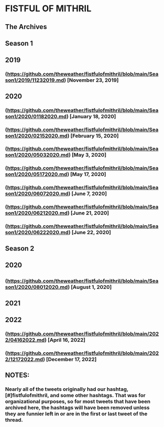 #  FISTFUL OF MITHRIL

## The Archives
##
## Season 1
## 
## 2019
###
### (https://github.com/theweather/fistfulofmithril/blob/main/Season1/2019/11232019.md) [November 23, 2019] 
### 
## 2020
### 
### (https://github.com/theweather/fistfulofmithril/blob/main/Season1/2020/01182020.md) [January 18, 2020]
### (https://github.com/theweather/fistfulofmithril/blob/main/Season1/2020/02152020.md) [February 15, 2020]
### (https://github.com/theweather/fistfulofmithril/blob/main/Season1/2020/05032020.md) [May 3, 2020]
### (https://github.com/theweather/fistfulofmithril/blob/main/Season1/2020/05172020.md) [May 17, 2020]
### (https://github.com/theweather/fistfulofmithril/blob/main/Season1/2020/06072020.md) [June 7, 2020]
### (https://github.com/theweather/fistfulofmithril/blob/main/Season1/2020/06212020.md) [June 21, 2020]
### (https://github.com/theweather/fistfulofmithril/blob/main/Season1/2020/06222020.md) [June 22, 2020]
##
## Season 2
## 
## 2020
## 
### (https://github.com/theweather/fistfulofmithril/blob/main/Season1/2020/08012020.md) [August 1, 2020]
###
## 2021
###
## 2022
### 
### (https://github.com/theweather/fistfulofmithril/blob/main/2022/04162022.md) [April 16, 2022]
### (https://github.com/theweather/fistfulofmithril/blob/main/2022/12172022.md) [December 17, 2022]
###
## NOTES:
###
### Nearly all of the tweets originally had our hashtag, [#]fistfulofmithril, and some other hashtags. That was for organizational purposes, so for most tweets that have been archived here, the hashtags will have been removed unless they are funnier left in or are in the first or last tweet of the thread.